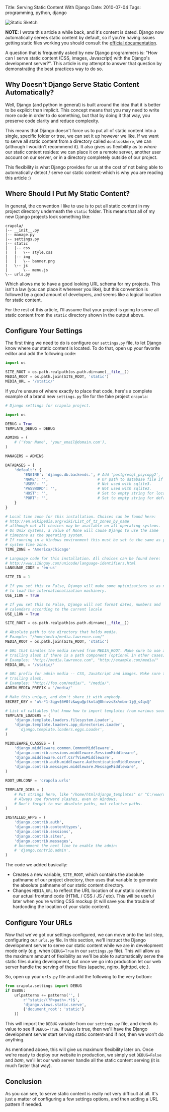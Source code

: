 Title: Serving Static Content With Django
Date: 2010-07-04
Tags: programming, python, django


![Static Sketch][]


**NOTE**: I wrote this article a while back, and it's content is dated. Django
now automatically serves static content by default, so if you're having issues
getting static files working you should consult the [official documentation][].

A question that is frequently asked by new Django programmers is: "How can I
serve static content (CSS, images, Javascript) with the Django's development
server?".  This article is my attempt to answer that question by demonstrating
the best practices way to do so.


## Why Doesn't Django Serve Static Content Automatically?

Well, Django (and python in general) is built around the idea that it is better
to be explicit than implicit.  This concept means that you may need to write
more code in order to do something, but that by doing it that way, you preserve
code clarity and reduce complexity.

This means that Django doesn't force us to put all of static content into a
single, specific folder or tree, we can set it up however we like.  If we want
to serve all static content from a directory called `dontlookhere`, we can
(although I wouldn't recommend it).  It also gives us flexibility as to *where*
our static content resides: we can place it on a remote server, another user
account on our server, or in a directory completely outside of our project.

This flexibility is what Django provides for us at the cost of not being able
to automatically detect / serve our static content-which is why you are reading
this article :)


## Where Should I Put My Static Content?

In general, the convention I like to use is to put all static content in my
project directory underneath the `static` folder.  This means that all of my
new Django projects look something like:

```console
crapola/
|-- __init__.py
|-- manage.py
|-- settings.py
|-- static
|   |-- css
|   |   \-- style.css
|   |-- img
|   |   \-- banner.png
|   \-- js
|       \-- menu.js
\-- urls.py
```

Which allows me to have a good looking URL schema for my projects.  This isn't
a law (you can place it wherever you like), but this convention is followed by
a good amount of developers, and seems like a logical location for static
content.

For the rest of this article, I'll assume that your project is going to serve
all static content from the `static` directory shown in the output above.


## Configure Your Settings

The first thing we need to do is configure our `settings.py` file, to let
Django know where our static content is located.  To do that, open up your
favorite editor and add the following code:

```python
import os

SITE_ROOT = os.path.realpath(os.path.dirname(__file__))
MEDIA_ROOT = os.path.join(SITE_ROOT, 'static')
MEDIA_URL = '/static/'
```

If you're unsure of where exactly to place that code, here's a complete example
of a brand new `settings.py` file for the fake project `crapola`:

```python
# Django settings for crapola project.

import os

DEBUG = True
TEMPLATE_DEBUG = DEBUG

ADMINS = (
    # ('Your Name', 'your_email@domain.com'),
)

MANAGERS = ADMINS

DATABASES = {
    'default': {
        'ENGINE': 'django.db.backends.', # Add 'postgresql_psycopg2', 'postgresql', 'mysql', 'sqlite3' or 'oracle'.
        'NAME': '',                      # Or path to database file if using sqlite3.
        'USER': '',                      # Not used with sqlite3.
        'PASSWORD': '',                  # Not used with sqlite3.
        'HOST': '',                      # Set to empty string for localhost. Not used with sqlite3.
        'PORT': '',                      # Set to empty string for default. Not used with sqlite3.
    }
}

# Local time zone for this installation. Choices can be found here:
# http://en.wikipedia.org/wiki/List_of_tz_zones_by_name
# although not all choices may be available on all operating systems.
# On Unix systems, a value of None will cause Django to use the same
# timezone as the operating system.
# If running in a Windows environment this must be set to the same as your
# system time zone.
TIME_ZONE = 'America/Chicago'

# Language code for this installation. All choices can be found here:
# http://www.i18nguy.com/unicode/language-identifiers.html
LANGUAGE_CODE = 'en-us'

SITE_ID = 1

# If you set this to False, Django will make some optimizations so as not
# to load the internationalization machinery.
USE_I18N = True

# If you set this to False, Django will not format dates, numbers and
# calendars according to the current locale
USE_L10N = True

SITE_ROOT = os.path.realpath(os.path.dirname(__file__))

# Absolute path to the directory that holds media.
# Example: "/home/media/media.lawrence.com/"
MEDIA_ROOT = os.path.join(SITE_ROOT, 'static')

# URL that handles the media served from MEDIA_ROOT. Make sure to use a
# trailing slash if there is a path component (optional in other cases).
# Examples: "http://media.lawrence.com", "http://example.com/media/"
MEDIA_URL = '/static/'

# URL prefix for admin media -- CSS, JavaScript and images. Make sure to use a
# trailing slash.
# Examples: "http://foo.com/media/", "/media/".
ADMIN_MEDIA_PREFIX = '/media/'

# Make this unique, and don't share it with anybody.
SECRET_KEY = 'u%-*1-3qgv$6#0fz&wgu@p)knta@0hnvzs8x%mbm-1j@_s4qx@'

# List of callables that know how to import templates from various sources.
TEMPLATE_LOADERS = (
    'django.template.loaders.filesystem.Loader',
    'django.template.loaders.app_directories.Loader',
#     'django.template.loaders.eggs.Loader',
)

MIDDLEWARE_CLASSES = (
    'django.middleware.common.CommonMiddleware',
    'django.contrib.sessions.middleware.SessionMiddleware',
    'django.middleware.csrf.CsrfViewMiddleware',
    'django.contrib.auth.middleware.AuthenticationMiddleware',
    'django.contrib.messages.middleware.MessageMiddleware',
)

ROOT_URLCONF = 'crapola.urls'

TEMPLATE_DIRS = (
    # Put strings here, like "/home/html/django_templates" or "C:/www/django/templates".
    # Always use forward slashes, even on Windows.
    # Don't forget to use absolute paths, not relative paths.
)

INSTALLED_APPS = (
    'django.contrib.auth',
    'django.contrib.contenttypes',
    'django.contrib.sessions',
    'django.contrib.sites',
    'django.contrib.messages',
    # Uncomment the next line to enable the admin:
    # 'django.contrib.admin',
)
```

The code we added basically:

-   Creates a new variable, `SITE_ROOT`, which contains the absolute pathname
    of our project directory, then uses that variable to generate the absolute
    pathname of our static content directory.
-   Changes `MEDIA_URL` to reflect the URL location of our static content in
    our actual frontend code (HTML / CSS / JS / etc).  This will be useful
    later when you're writing CSS mockup (it will save you the trouble of
    hardcoding the location of your static content).


## Configure Your URLs

Now that we've got our settings configured, we can move onto the last step,
configuring our `urls.py` file.  In this section, we'll instruct the Django
development server to serve our static content while we are in development mode
only (e.g. when `DEBUG=True` in our `settings.py` file).  This will allow us
the maximum amount of flexibility as we'll be able to automatically serve the
static files during development, but once we go into production let our web
server handle the serving of these files (apache, nginx, lighttpd, etc.).

So, open up your `urls.py` file and add the following to the very bottom:

```python
from crapola.settings import DEBUG
if DEBUG:
    urlpatterns += patterns('', (
        r'^static/(?P<path>.*)$',
        'django.views.static.serve',
        {'document_root': 'static'}
    ))
```

This will import the `DEBUG` variable from our `settings.py` file, and check
its value to see if `DEBUG=True`.  If `DEBUG` is true, then we'll have the
Django development server start serving static content-and if not, then we
won't do anything.

As mentioned above, this will give us maximum flexibility later on.  Once we're
ready to deploy our website in production, we simply set `DEBUG=False` and
*bam*, we'll let our web server handle all the static content serving (it is
much faster that way).


## Conclusion

As you can see, to serve static content is really not very difficult at all.
It's just a matter of configuring a few settings options, and then adding a URL
pattern if needed.


  [Static Sketch]: |filename|/images/2010/static-sketch.png "Static Sketch"
  [official documentation]: https://docs.djangoproject.com/en/dev/ "Django Documentation"
